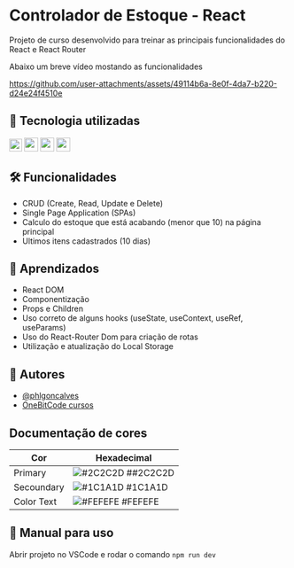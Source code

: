 
# Controlador de Estoque - React 

Projeto de curso desenvolvido para treinar as principais funcionalidades do React e React Router 

Abaixo um breve vídeo mostando as funcionalidades

https://github.com/user-attachments/assets/49114b6a-8e0f-4da7-b220-d24e24f4510e





## 📡 Tecnologia utilizadas

<img src="https://github.com/user-attachments/assets/329aabe0-6c5b-4061-a898-6c4b9f414722" width ="23px" />  <img src="https://github.com/user-attachments/assets/f80c40f5-5b9c-433e-85e7-79e2fa4b56cd" width="25px"/>  <img src="https://github.com/user-attachments/assets/54a81994-2326-4283-8751-808d640473b2" width="25px"/> <img src="https://github.com/user-attachments/assets/e839c0ef-208f-4b51-9639-5fafa2c5b120" width="25px"/>

## 🛠️ Funcionalidades

- CRUD (Create, Read, Update e Delete)
- Single Page Application (SPAs)
- Calculo do estoque que está acabando (menor que 10) na página principal
- Ultimos itens cadastrados (10 dias)

## 📖 Aprendizados

- React DOM
- Componentização
- Props e Children
- Uso correto de alguns hooks (useState, useContext, useRef, useParams) 
- Uso do React-Router Dom para criação de rotas
- Utilização e atualização do Local Storage


## 🤵 Autores

- [@phlgoncalves](https://github.com/phlgoncalves/)
- [OneBitCode cursos](https://onebitcode.com/lp/) 



## Documentação de cores

| Cor               | Hexadecimal                                                |
| ----------------- | ---------------------------------------------------------------- |
| Primary       | ![#2C2C2D](https://via.placeholder.com/10/2C2C2D?text=+) ##2C2C2D |
| Secoundary       | ![#1C1A1D](https://via.placeholder.com/10/1C1A1D?text=+) #1C1A1D |
| Color Text       | ![#FEFEFE](https://via.placeholder.com/10/FEFEFE?text=+) #FEFEFE |



## 🔎 Manual para uso

Abrir projeto no VSCode e rodar o comando 
```npm run dev```

